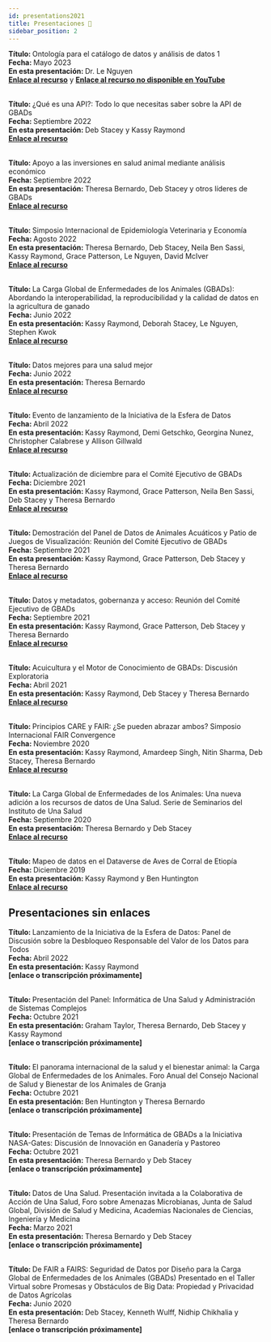 ```yaml
---
id: presentations2021
title: Presentaciones 🎥
sidebar_position: 2
---
```


<b>Título: </b>Ontología para el catálogo de datos y análisis de datos 1<br/>
<b>Fecha: </b>Mayo 2023<br/>
<b>En esta presentación: </b>Dr. Le Nguyen<br/>
<b><a href="https://youtu.be/8wqGjYLR-F8">Enlace al recurso</a></b> y
<b><a href="https://gbads-documentation.s3.ca-central-1.amazonaws.com/Ontology+for+Data+catalog+and+Data+analysis+1.mp4"> Enlace al recurso no disponible en YouTube</a></b><br/><br/>

<b>Título: </b>¿Qué es una API?: Todo lo que necesitas saber sobre la API de GBADs<br/>
<b>Fecha: </b>Septiembre 2022<br/>
<b>En esta presentación: </b>Deb Stacey y Kassy Raymond<br/>
<b><a href="https://gbads-documentation.s3.ca-central-1.amazonaws.com/ExecPresentation-09-20-2022.pptx">Enlace al recurso</a></b><br/><br/>

<b>Título: </b>Apoyo a las inversiones en salud animal mediante análisis económico<br/>
<b>Fecha: </b>Septiembre 2022<br/>
<b>En esta presentación: </b>Theresa Bernardo, Deb Stacey y otros líderes de GBADs<br/>
<b><a href="https://livestockdata.org/event/ld4d-virtual-community-meeting-2022">Enlace al recurso</a></b><br/><br/>

<b>Título: </b>Simposio Internacional de Epidemiología Veterinaria y Economía<br/>
<b>Fecha: </b>Agosto 2022<br/>
<b>En esta presentación: </b>Theresa Bernardo, Deb Stacey, Neila Ben Sassi, Kassy Raymond, Grace Patterson, Le Nguyen, David McIver<br/>
<b><a href="https://animalhealthmetrics.org/2022/08/16/gbads-at-the-16th-international-symposium-of-veterinary-epidemiology-and-economics-isvee/">Enlace al recurso</a></b><br/><br/>

<b>Título: </b>La Carga Global de Enfermedades de los Animales (GBADs): Abordando la interoperabilidad, la reproducibilidad y la calidad de datos en la agricultura de ganado<br/>
<b>Fecha: </b>Junio 2022<br/>
<b>En esta presentación: </b>Kassy Raymond, Deborah Stacey, Le Nguyen, Stephen Kwok<br/>
<b><a href="https://www.scidatacon.org/IDW-2022/sessions/456/">Enlace al recurso</a></b><br/><br/>

<b>Título: </b>Datos mejores para una salud mejor<br/>
<b>Fecha: </b>Junio 2022<br/>
<b>En esta presentación: </b>Theresa Bernardo<br/>
<b><a href="https://www.healthforanimals.org/wp-content/uploads/2022/06/TBernardo-Better-Data-for-Better-Health.pdf">Enlace al recurso</a></b><br/><br/>

<b>Título: </b>Evento de lanzamiento de la Iniciativa de la Esfera de Datos<br/>
<b>Fecha: </b>Abril 2022<br/>
<b>En esta presentación: </b>Kassy Raymond, Demi Getschko, Georgina Nunez, Christopher Calabrese y Allison Gillwald<br/>
<b><a href="https://www.youtube.com/watch?v=GtuaIc1opyI">Enlace al recurso</a></b><br/><br/>

<b>Título: </b>Actualización de diciembre para el Comité Ejecutivo de GBADs<br/>
<b>Fecha: </b>Diciembre 2021<br/>
<b>En esta presentación: </b>Kassy Raymond, Grace Patterson, Neila Ben Sassi, Deb Stacey y Theresa Bernardo<br/>
<b><a href="https://gbads-documentation.s3.ca-central-1.amazonaws.com/2021121_GBADsExecMeeting.pptx">Enlace al recurso</a></b><br/><br/>

<b>Título: </b>Demostración del Panel de Datos de Animales Acuáticos y Patio de Juegos de Visualización: Reunión del Comité Ejecutivo de GBADs<br/>
<b>Fecha: </b>Septiembre 2021<br/>
<b>En esta presentación: </b>Kassy Raymond, Grace Patterson, Deb Stacey y Theresa Bernardo<br/>
<b><a href="https://gbads-documentation.s3.ca-central-1.amazonaws.com/20210923+Dashboard+Demo.mov">Enlace al recurso</a></b><br/><br/>

<b>Título: </b>Datos y metadatos, gobernanza y acceso: Reunión del Comité Ejecutivo de GBADs<br/>
<b>Fecha: </b>Septiembre 2021<br/>
<b>En esta presentación: </b>Kassy Raymond, Grace Patterson, Deb Stacey y Theresa Bernardo<br/>
<b><a href="https://gbads-documentation.s3.ca-central-1.amazonaws.com/Exec+Meeting+Sept+22+-+Data+Governance.mov">Enlace al recurso</a></b><br/><br/>

<b>Título: </b>Acuicultura y el Motor de Conocimiento de GBADs: Discusión Exploratoria<br/>
<b>Fecha: </b>Abril 2021<br/>
<b>En esta presentación: </b>Kassy Raymond, Deb Stacey y Theresa Bernardo<br/>
<b><a href="https://gbads-documentation.s3.ca-central-1.amazonaws.com/20210421_GBADsInformatics_Aquaculture.pptx">Enlace al recurso</a></b><br/><br/>

<b>Título: </b>Principios CARE y FAIR: ¿Se pueden abrazar ambos? Simposio Internacional FAIR Convergence<br/>
<b>Fecha: </b>Noviembre 2020<br/>
<b>En esta presentación: </b>Kassy Raymond, Amardeep Singh, Nitin Sharma, Deb Stacey, Theresa Bernardo<br/>
<b><a href="https://gbads-documentation.s3.ca-central-1.amazonaws.com/99_FAIRandCAREprinciplesCanBothBeEmbraced.pdf">Enlace al recurso</a></b><br/><br/>

<b>Título: </b>La Carga Global de Enfermedades de los Animales: Una nueva adición a los recursos de datos de Una Salud. Serie de Seminarios del Instituto de Una Salud<br/>
<b>Fecha: </b>Septiembre 2020<br/>
<b>En esta presentación: </b>Theresa Bernardo y Deb Stacey<br/>
<b><a href="https://www.youtube.com/watch?v=auuulEirJDM">Enlace al recurso</a></b><br/><br/>

<b>Título: </b>Mapeo de datos en el Dataverse de Aves de Corral de Etiopía<br/>
<b>Fecha: </b>Diciembre 2019<br/>
<b>En esta presentación: </b>Kassy Raymond y Ben Huntington<br/>
<b><a href="https://gbads-documentation.s3.ca-central-1.amazonaws.com/GBADsDataverse_Dec1019.png">Enlace al recurso</a></b><br/>

<h2>Presentaciones sin enlaces</h2>

<b>Título: </b>Lanzamiento de la Iniciativa de la Esfera de Datos: Panel de Discusión sobre la Desbloqueo Responsable del Valor de los Datos para Todos<br/>
<b>Fecha: </b>Abril 2022<br/>
<b>En esta presentación: </b>Kassy Raymond<br/>
<b>[enlace o transcripción próximamente]</b><br/><br/>

<b>Título: </b>Presentación del Panel: Informática de Una Salud y Administración de Sistemas Complejos<br/>
<b>Fecha: </b>Octubre 2021<br/>
<b>En esta presentación: </b>Graham Taylor, Theresa Bernardo, Deb Stacey y Kassy Raymond<br/>
<b>[enlace o transcripción próximamente]</b><br/><br/>

<b>Título: </b>El panorama internacional de la salud y el bienestar animal: la Carga Global de Enfermedades de los Animales. Foro Anual del Consejo Nacional de Salud y Bienestar de los Animales de Granja<br/>
<b>Fecha: </b>Octubre 2021<br/>
<b>En esta presentación: </b>Ben Huntington y Theresa Bernardo<br/>
<b>[enlace o transcripción próximamente]</b><br/><br/>

<b>Título: </b>Presentación de Temas de Informática de GBADs a la Iniciativa NASA-Gates: Discusión de Innovación en Ganadería y Pastoreo<br/>
<b>Fecha: </b>Octubre 2021<br/>
<b>En esta presentación: </b>Theresa Bernardo y Deb Stacey<br/>
<b>[enlace o transcripción próximamente]</b><br/><br/>

<b>Título: </b>Datos de Una Salud. Presentación invitada a la Colaborativa de Acción de Una Salud, Foro sobre Amenazas Microbianas, Junta de Salud Global, División de Salud y Medicina, Academias Nacionales de Ciencias, Ingeniería y Medicina<br/>
<b>Fecha: </b>Marzo 2021<br/>
<b>En esta presentación: </b>Theresa Bernardo y Deb Stacey<br/>
<b>[enlace o transcripción próximamente]</b><br/><br/>

<b>Título: </b>De FAIR a FAIRS: Seguridad de Datos por Diseño para la Carga Global de Enfermedades de los Animales (GBADs) Presentado en el Taller Virtual sobre Promesas y Obstáculos de Big Data: Propiedad y Privacidad de Datos Agrícolas<br/>
<b>Fecha: </b>Junio 2020<br/>
<b>En esta presentación: </b>Deb Stacey, Kenneth Wulff, Nidhip Chikhalia y Theresa Bernardo<br/>
<b>[enlace o transcripción próximamente]</b><br/><br/>


